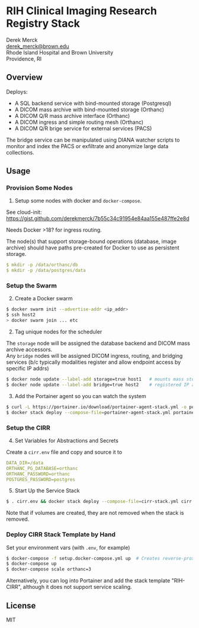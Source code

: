 # RIH Clinical Imaging Research Registry Stack

Derek Merck  
<derek_merck@brown.edu>  
Rhode Island Hospital and Brown University  
Providence, RI  


## Overview

Deploys:

- A SQL backend service with bind-mounted storage (Postgresql)
- A DICOM mass archive with bind-mounted storage (Orthanc)
- A DICOM Q/R mass archive interface (Orthanc)
- A DICOM ingress and simple routing mesh (Orthanc)
- A DICOM Q/R brige service for external services (PACS)

The bridge service can be manipulated using DIANA watcher scripts to monitor and index the PACS or exfiltrate and anonymize large data collections.


## Usage

### Provision Some Nodes

1. Setup some nodes with docker and `docker-compose`.

See cloud-init: <https://gist.github.com/derekmerck/7b55c34c91954e84aa155e487ffe2e8d>

Needs Docker >18? for ingress routing.

The node(s) that support storage-bound operations (database, image archive) should have paths pre-created for Docker to use as persistent storage.

```yaml
$ mkdir -p /data/orthanc/db
$ mkdir -p /data/postgres/data
```

### Setup the Swarm

2. Create a Docker swarm

```bash
$ docker swarm init --advertise-addr <ip_addr>
$ ssh host2
> docker swarm join ... etc
```

2. Tag unique nodes for the scheduler

The `storage` node will be assigned the database backend and DICOM mass archive accessors.  
Any `bridge` nodes will be assigned DICOM ingress, routing, and bridging services (b/c typically modalities register and allow endpoint access by specific IP addrs)

```bash
$ docker node update --label-add storage=true host1   # mounts mass storage
$ docker node update --label-add bridge=true host2    # registered IP address for DICOM receipt
```

3. Add the Portainer agent so you can watch the system

```bash
$ curl -L https://portainer.io/download/portainer-agent-stack.yml -o portainer-agent-stack.yml
$ docker stack deploy --compose-file=portainer-agent-stack.yml portainer
```


### Setup the CIRR

4. Set Variables for Abstractions and Secrets

Create a `cirr.env` file and copy and source it to 

```yaml
DATA_DIR=/data
ORTHANC_PG_DATABASE=orthanc
ORTHANC_PASSWORD=orthanc
POSTGRES_PASSWORD=postgres
```

5. Start Up the Service Stack

```bash
$ . cirr.env && docker stack deploy --compose-file=cirr-stack.yml cirr
```

Note that if volumes are created, they are not removed when the stack is removed.





### Deploy CIRR Stack Template by Hand


Set your environment vars (with `.env`, for example)

```bash
$ docker-compose -f setup.docker-compose.yml up  # Creates reverse-proxy and portainer
$ docker-compose up
$ docker-compose scale orthanc=3
```

Alternatively, you can log into Portainer and add the stack template "RIH-CIRR", although it does not support service scaling.




## License

MIT